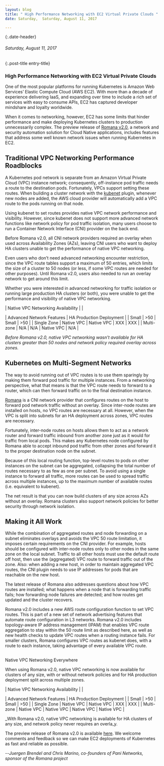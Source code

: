 ```yaml
---
layout: blog
title: " High Performance Networking with EC2 Virtual Private Clouds " 
date: Saturday,  Saturday, August 11, 2017 

---
```

{:.date-header}
###### Saturday, August 11, 2017 

{:.post-title entry-title}
### High Performance Networking with EC2 Virtual Private Clouds 

  

One of the most popular platforms for running Kubernetes is Amazon Web Services’ Elastic Compute Cloud (AWS EC2). With more than a decade of experience delivering IaaS, and expanding over time to include a rich set of services with easy to consume APIs, EC2 has captured developer mindshare and loyalty worldwide. 
   

When it comes to networking, however, EC2 has some limits that hinder performance and make deploying Kubernetes clusters to production unnecessarily complex. The preview release of [Romana v2.0](http://romana.io/), a network and security automation solution for Cloud Native applications, includes features that address some well known network issues when running Kubernetes in EC2.
   

## Traditional VPC Networking Performance Roadblocks 
  

A Kubernetes pod network is separate from an Amazon Virtual Private Cloud (VPC) instance network; consequently, off-instance pod traffic needs a route to the destination pods. Fortunately, VPCs support setting these routes. When building a cluster network with the [kubenet](https://kubernetes.io/docs/concepts/cluster-administration/network-plugins/#kubenet) plugin, whenever new nodes are added, the AWS cloud provider will automatically add a VPC route to the pods running on that node.
  

Using kubenet to set routes provides native VPC network performance and visibility. However, since kubenet does not support more advanced network functions like network policy for pod traffic isolation, many users choose to run a Container Network Interface (CNI) provider on the back end. 
  

Before Romana v2.0, all CNI network providers required an overlay when used across Availability Zones (AZs), leaving CNI users who want to deploy HA clusters unable to get the performance of native VPC networking.
  

Even users who don’t need advanced networking encounter restriction, since the VPC route tables support a maximum of 50 entries, which limits the size of a cluster to 50 nodes (or less, if some VPC routes are needed for other purposes). Until Romana v2.0, users also needed to run an overlay network to get around this limit.
  

Whether you were interested in advanced networking for traffic isolation or running large production HA clusters (or both), you were unable to get the performance and visibility of native VPC networking. 
  

| 
Native VPC Networking Availability
 |
| 
 
 | 
Advanced Network Features
 | 
HA Production Deployment
 |
| 
Small
 | 
\>50
 | 
Small
 | 
\>50
 |
| 
Single Zone
 | 
Native VPC
 | 
Native VPC
 | 
XXX
 | 
XXX
 |
| 
Multi-zone
 | 
N/A
 | 
N/A
 | 
Native VPC
 | 
N/A
 |

_Before Romana v2.0, native VPC networking wasn’t available for HA clusters greater than 50 nodes and network policy required overlay across zones._
  

## Kubernetes on Multi-Segment Networks

 

The way to avoid running out of VPC routes is to use them sparingly by making them forward pod traffic for multiple instances. From a networking perspective, what that means is that the VPC route needs to forward to a router, which can then forward traffic on to the final destination instance.
  

[Romana](http://romana.io/) is a CNI network provider that configures routes on the host to forward pod network traffic without an overlay. Since inter-node routes are installed on hosts, no VPC routes are necessary at all. However, when the VPC is split into subnets for an HA deployment across zones, VPC routes are necessary. 
  

Fortunately, inter-node routes on hosts allows them to act as a network router and forward traffic inbound from another zone just as it would for traffic from local pods. This makes any Kubernetes node configured by Romana able to accept inbound pod traffic from other zones and forward it to the proper destination node on the subnet.
  

Because of this local routing function, top-level routes to pods on other instances on the subnet can be aggregated, collapsing the total number of routes necessary to as few as one per subnet. To avoid using a single instance to forward all traffic, more routes can be used to spread traffic across multiple instances, up to the maximum number of available routes (i.e. equivalent to kubenet). 
  

The net result is that you can now build clusters of any size across AZs without an overlay. Romana clusters also support network policies for better security through network isolation.
  

## Making it All Work
  

While the combination of aggregated routes and node forwarding on a subnet eliminates overlays and avoids the VPC 50 route limitation, it imposes certain requirements on the CNI provider. For example, hosts should be configured with inter-node routes only to other nodes in the same zone on the local subnet. Traffic to all other hosts must use the default route off host, then use the (aggregated) VPC route to forward traffic out of the zone. Also: when adding a new host, in order to maintain aggregated VPC routes, the CNI plugin needs to use IP addresses for pods that are reachable on the new host.
  

The latest release of Romana also addresses questions about how VPC routes are installed; what happens when a node that is forwarding traffic fails; how forwarding node failures are detected; and how routes get updated and the cluster recovers.
  

Romana v2.0 includes a new AWS route configuration function to set VPC routes. This is part of a new set of network advertising features that automate route configuration in L3 networks. Romana v2.0 includes topology-aware IP address management (IPAM) that enables VPC route aggregation to stay within the 50 route limit as described here, as well as new health checks to update VPC routes when a routing instance fails. For smaller clusters, Romana configures VPC routes as kubenet does, with a route to each instance, taking advantage of every available VPC route.
  

##   
Native VPC Networking Everywhere
  

When using Romana v2.0, native VPC networking is now available for clusters of any size, with or without network policies and for HA production deployment split across multiple zones.
  

| 
Native VPC Networking Availability
 |
| 
 
 | 
Advanced Network Features
 | 
HA Production Deployment
 |
| 
Small
 | 
\>50
 | 
Small
 | 
\>50
 |
| 
Single Zone
 | 
Native VPC
 | 
Native VPC
 | 
XXX
 | 
XXX
 |
| 
Multi-zone
 | 
Native VPC
 | 
Native VPC
 | 
Native VPC
 | 
Native VPC
 |

_With Romana v2.0, native VPC networking is available for HA clusters of any size, and network policy never requires an overla_y.
  

  

The preview release of Romana v2.0 is available [here](http://romana.io/preview). We welcome comments and feedback so we can make EC2 deployments of Kubernetes as fast and reliable as possible.    

  

--_Juergen Brendel and Chris Marino, co-founders of Pani Networks, sponsor of the Romana project_ 

  

  


